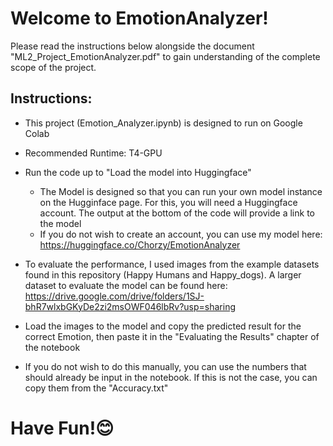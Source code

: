 # Welcome to EmotionAnalyzer!

Please read the instructions below alongside the document "ML2_Project_EmotionAnalyzer.pdf" to gain understanding of the complete scope of the project.

## Instructions:
- This project (Emotion_Analyzer.ipynb) is designed to run on Google Colab
  
- Recommended Runtime: T4-GPU
  
- Run the code up to "Load the model into Huggingface"
   - The Model is designed so that you can run your own model instance on the Hugginface page.
     For this, you will need a Huggingface account. The output at the bottom of the code will provide a link to the model
   - If you do not wish to create an account, you can use my model here: https://huggingface.co/Chorzy/EmotionAnalyzer

- To evaluate the performance, I used images from the example datasets found in this repository (Happy Humans and Happy_dogs).
  A larger dataset to evaluate the model can be found here: https://drive.google.com/drive/folders/1SJ-bhR7wlxbGKyDe2zi2msOWF046lbRv?usp=sharing

- Load the images to the model and copy the predicted result for the correct Emotion, then paste it in the "Evaluating the Results" chapter of the notebook
- If you do not wish to do this manually, you can use the numbers that should already be input in the notebook. If this is not the case, you can copy them from the "Accuracy.txt"

# Have Fun!😊
